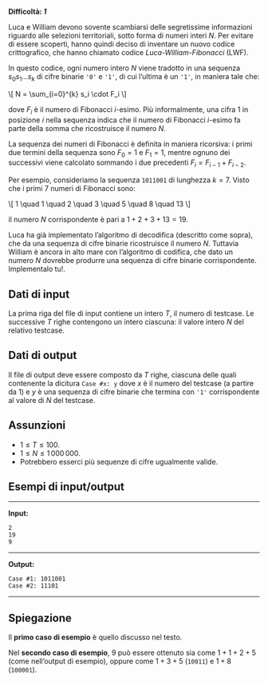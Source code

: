 **Difficoltà: _1_**

Luca e William devono sovente scambiarsi delle segretissime informazioni
riguardo alle selezioni territoriali, sotto forma di numeri interi $N$. Per
evitare di essere scoperti, hanno quindi deciso di inventare un nuovo codice
crittografico, che hanno chiamato codice _Luca-William-Fibonacci_ (LWF).

In questo codice, ogni numero intero $N$ viene tradotto in una sequenza
$s_0 s_1 \ldots s_k$
di cifre binarie `'0'` e `'1'`, di cui l’ultima è un `'1'`, in
maniera tale che:

\\[ N = \sum_{i=0}^{k} s_i \cdot F_i \\]

dove $F_i$ è il numero di Fibonacci $i$-esimo. Più informalmente, una cifra $1$
in posizione $i$ nella sequenza indica che il numero di Fibonacci $i$-esimo fa
parte della somma che ricostruisce il numero $N$.

La sequenza dei numeri di Fibonacci è definita in maniera ricorsiva: i primi due
termini della sequenza sono $F_0 = 1$ e $F_1 = 1$, mentre ognuno dei successivi
viene calcolato sommando i due precedenti $F_i = F_{i-1} + F_{i-2}$.

Per esempio, consideriamo la sequenza `1011001` di lunghezza $k = 7$. Visto che
i primi $7$ numeri di Fibonacci sono:

\\[ 1 \quad 1 \quad 2 \quad 3 \quad 5 \quad 8 \quad 13 \\]

il numero $N$ corrispondente è pari a $1 + 2 + 3 + 13 = 19$.

Luca ha già implementato l’algoritmo di decodifica (descritto come sopra), che
da una sequenza di cifre binarie ricostruisce il numero $N$. Tuttavia William è
ancora in alto mare con l’algoritmo di codifica, che dato un numero $N$ dovrebbe
produrre una sequenza di cifre binarie corrispondente. Implementalo tu!.

## Dati di input

La prima riga del file di input contiene un intero $T$, il numero di testcase.
Le successive $T$ righe contengono un intero ciascuna: il valore intero $N$ del
relativo testcase.

## Dati di output

Il file di output deve essere composto da $T$ righe, ciascuna delle quali
contenente la dicitura `Case #x: y` dove $x$ è il numero del testcase (a partire
da $1$) e $y$ è una sequenza di cifre binarie che termina con `'1'`
corrispondente al valore di $N$ del testcase.

## Assunzioni

- $1 \le T \le 100$.
- $1 \le N \le 1\,000\,000$.
- Potrebbero esserci più sequenze di cifre ugualmente valide.

## Esempi di input/output

***

**Input:**
```
2
19
9
```

***

**Output:**
```
Case #1: 1011001
Case #2: 11101
```

***

## Spiegazione

Il **primo caso di esempio** è quello discusso nel testo.

Nel **secondo caso di esempio**, $9$ può essere ottenuto sia come $1+1+2+5$
(come nell’output di esempio), oppure come $1 + 3 + 5$ (`10011`) e $1 + 8$
(`100001`).
